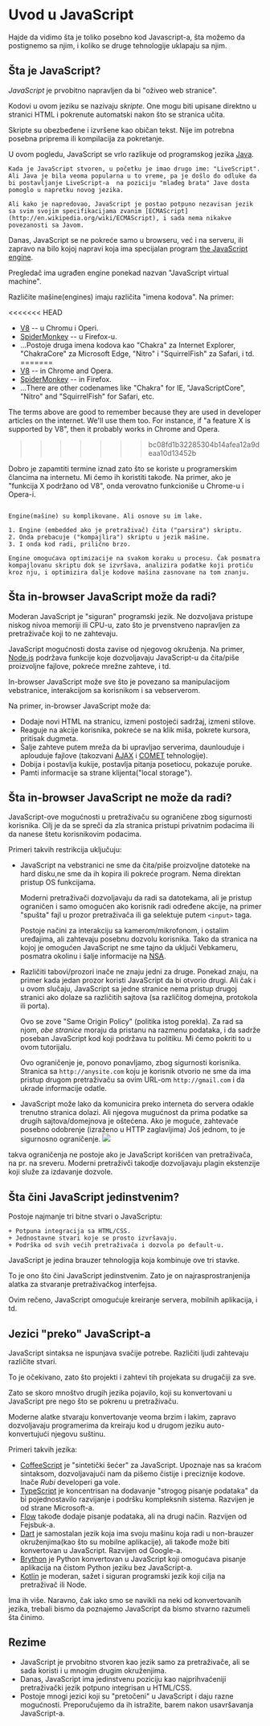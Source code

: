 # Uvod u JavaScript

Hajde da vidimo šta je toliko posebno kod Javascript-a, šta možemo da postignemo sa njim, i koliko se druge tehnologije uklapaju sa njim.

## Šta je JavaScript?

*JavaScript* je prvobitno napravljen da bi "oživeo web stranice".

Kodovi u ovom jeziku se nazivaju *skripte*. One mogu biti upisane direktno u stranici HTML i pokrenute automatski nakon što se stranica učita. 

Skripte su obezbeđene i izvršene kao običan tekst. Nije im potrebna posebna priprema ili kompilacija za pokretanje.

U ovom pogledu, JavaScript se vrlo razlikuje od programskog jezika [Java](https://en.wikipedia.org/wiki/Java_(programming_language)).

```smart header="Why is it called <u>Java</u>Script?"
Kada je JavaScript stvoren, u početku je imao drugo ime: "LiveScript". Ali Java je bila veoma popularna u to vreme, pa je došlo do odluke da bi postavljanje LiveScript-a  na poziciju "mlađeg brata" Jave dosta pomoglo u napretku novog jezika.

Ali kako je napredovao, JavaScript je postao potpuno nezavisan jezik sa svim svojim specifikacijama zvanim [ECMAScript](http://en.wikipedia.org/wiki/ECMAScript), i sada nema nikakve povezanosti sa Javom.
```

Danas, JavaScript se ne pokreće samo u browseru, već i na serveru, ili zapravo na bilo kojoj napravi koja ima specijalan program [the JavaScript engine](https://en.wikipedia.org/wiki/JavaScript_engine).

Pregledač ima ugrađen engine ponekad nazvan "JavaScript virtual machine".

Različite mašine(engines) imaju različita "imena kodova". Na primer:

<<<<<<< HEAD
- [V8](https://en.wikipedia.org/wiki/V8_(JavaScript_engine)) -- u Chromu i Operi.
- [SpiderMonkey](https://en.wikipedia.org/wiki/SpiderMonkey) -- u Firefox-u.
- ...Postoje druga imena kodova kao  "Chakra" za Internet Explorer, "ChakraCore" za Microsoft Edge, "Nitro" i "SquirrelFish" za Safari, i td.
=======
- [V8](https://en.wikipedia.org/wiki/V8_(JavaScript_engine)) -- in Chrome and Opera.
- [SpiderMonkey](https://en.wikipedia.org/wiki/SpiderMonkey) -- in Firefox.
- ...There are other codenames like "Chakra" for IE, "JavaScriptCore", "Nitro" and "SquirrelFish" for Safari, etc.

The terms above are good to remember because they are used in developer articles on the internet. We'll use them too. For instance, if "a feature X is supported by V8", then it probably works in Chrome and Opera.
>>>>>>> bc08fd1b32285304b14afea12a9deaa10d13452b

Dobro je zapamtiti termine iznad zato što se koriste u programerskim člancima na internetu. Mi ćemo ih koristiti takođe. Na primer, ako je "funkcija X podržano od V8", onda verovatno funkcioniše u Chrome-u i Opera-i. 
```smart header="How do engines work?"

Engine(mašine) su komplikovane. Ali osnove su im lake.

1. Engine (embedded ako je pretraživač) čita ("parsira") skriptu.
2. Onda prebacuje ("kompajlira") skriptu u jezik mašine.
3. I onda kod radi, prilično brzo.

Engine omogućava optimizacije na svakom koraku u procesu. Čak posmatra kompajlovanu skriptu dok se izvršava, analizira podatke koji protiču kroz nju, i optimizira dalje kodove mašina zasnovane na tom znanju.
```


## Šta in-browser JavaScript može da radi?

Moderan JavaScript je "siguran" programski jezik. Ne dozvoljava pristupe niskog nivoa memoriji ili CPU-u, zato što je prvenstveno napravljen za pretraživače koji to ne zahtevaju.

JavaScript mogućnosti dosta zavise od njegovog okruženja. Na primer, [Node.js](https://wikipedia.org/wiki/Node.js) podržava funkcije koje dozvoljavaju JavaScript-u da čita/piše proizvoljne fajlove, pokreće mrežne zahteve, i td.

In-browser JavaScript može sve što je povezano sa manipulacijom vebstranice, interakcijom sa korisnikom i sa vebserverom.

Na primer, in-browser JavaScript može da:

- Dodaje novi HTML na stranicu, izmeni postojeći sadržaj, izmeni stilove.
- Reaguje na akcije korisnika, pokreće se na klik miša, pokrete kursora, pritisak dugmeta.
- Šalje zahteve putem mreža da bi upravljao serverima, daunlouduje i aplouduje fajlove (takozvani [AJAX](https://en.wikipedia.org/wiki/Ajax_(programming)) i [COMET](https://en.wikipedia.org/wiki/Comet_(programming)) tehnologije).
- Dobija i postavlja kukije, postavlja pitanja posetiocu, pokazuje poruke.
- Pamti informacije sa strane klijenta("local storage").

## Šta in-browser JavaScript ne može da radi?

JavaScript-ove mogućnosti u pretraživaču su ograničene zbog sigurnosti korisnika. Cilj je da se spreči da zla stranica pristupi privatnim podacima ili da nanese štetu korisnikovim podacima.

Primeri takvih restrikcija uključuju:

- JavaScript na vebstranici ne sme da čita/piše proizvoljne datoteke na hard disku,ne sme da ih kopira ili pokreće program. Nema direktan pristup OS funkcijama.

    Moderni pretraživači dozvoljavaju da radi sa datotekama, ali je pristup ograničen i samo omogućen ako korisnik radi određene akcije, na primer "spušta" fajl u prozor pretraživača ili ga selektuje putem `<input>` taga.

    Postoje načini za interakciju sa kamerom/mikrofonom, i ostalim uređajima, ali zahtevaju posebnu dozvolu korisnika. Tako da stranica na kojoj je omogućen JavaScript ne sme tajno da uključi Vebkameru, posmatra okolinu i šalje informacije na [NSA](https://en.wikipedia.org/wiki/National_Security_Agency).
- Različiti tabovi/prozori inače ne znaju jedni za druge. Ponekad znaju, na primer kada jedan prozor koristi JavaScript da bi otvorio drugi. Ali čak i u ovom slučaju, JavaScript sa jedne stranice nema pristup drugoj stranici ako dolaze sa različitih sajtova (sa različitog domejna, protokola ili porta).  

   Ovo se zove "Same Origin Policy" (politika istog porekla). Za rad sa njom, *obe stranice* moraju da pristanu na razmenu podataka, i da sadrže poseban JavaScript kod koji podržava tu politiku. Mi ćemo pokriti to u ovom tutorijalu. 
   
   Ovo ograničenje je, ponovo ponavljamo, zbog sigurnosti korisnika. Stranica sa `http://anysite.com` koju je korisnik otvorio ne sme da ima pristup drugom pretraživaču sa ovim URL-om  `http://gmail.com` i da ukrade informacije odatle. 
- JavaScript može lako da komunicira preko interneta do servera odakle trenutno stranica dolazi. Ali njegova mugućnost da prima podatke sa drugih sajtova/domejnova je oštećena. Ako je moguće, zahtevaće posebno odobrenje (izraženo u HTTP zaglavljima) Još jednom, to je sigurnosno ograničenje. 
![](limitations.svg)

takva ograničenja ne postoje ako je JavaScript korišćen van pretraživača, na pr. na sreveru. Moderni pretraživči takodje dozvoljavaju plagin ekstenzije koji služe za izdavanje dozvole.

## Šta čini JavaScript jedinstvenim?

Postoje najmanje tri bitne stvari o JavaScriptu: 
```compare
+ Potpuna integracija sa HTML/CSS.
+ Jednostavne stvari koje se prosto izvršavaju.
+ Podrška od svih većih pretraživača i dozvola po default-u.
```
JavaScript je jedina brauzer tehnologija koja kombinuje ove tri stavke. 

To je ono što čini JavaScript jedinstvenim. Zato je on najrasprostranjenija alatka za stvaranje pretraživačkog interfejsa. 

Ovim rečeno, JavaScript omogućuje kreiranje servera, mobilnih aplikacija, i td. 

## Jezici "preko" JavaScript-a

JavaScript sintaksa ne ispunjava svačije potrebe. Različiti ljudi zahtevaju različite stvari. 

To je očekivano, zato što projekti i zahtevi tih projekata su drugačiji za sve.

Zato se skoro mnoštvo drugih jezika pojavilo, koji su konvertovani u JavaScript pre nego što se pokrenu u pretraživaču.

Moderne alatke stvaraju konvertovanje veoma brzim i lakim, zapravo dozvoljavaju programerima da kreiraju kod u drugom jeziku auto-konvertujući njegovu suštinu.

Primeri takvih jezika:

- [CoffeeScript](http://coffeescript.org/) je "sintetički šećer" za JavaScript. Upoznaje nas sa kraćom sintaksom, dozvoljavajući nam da pišemo čistije i preciznije kodove. Inače *Rubi* developeri ga vole.
- [TypeScript](http://www.typescriptlang.org/) je koncentrisan na dodavanje "strogog pisanje podataka" da bi pojednostavilo razvijanje i podršku kompleksnih sistema. Razvijen je od strane Microsoft-a.
- [Flow](http://flow.org/) takođe dodaje pisanje podataka, ali na drugi način. Razvijen od Fejsbuk-a.
- [Dart](https://www.dartlang.org/) je samostalan jezik koja ima svoju mašinu koja radi u non-brauzer okruženjima(kao što su mobilne aplikacije), ali takođe može biti konvertovan u JavaScript. Razvijen od Google-a.
- [Brython](https://brython.info/) je Python konvertovan u JavaScript koji omogućava pisanje aplikacija na čistom Python jeziku bez JavaScript-a.
- [Kotlin](https://kotlinlang.org/docs/reference/js-overview.html) je moderan, sažet i siguran programski jezik koji cilja na pretraživač ili Node. 

Ima ih više. Naravno, čak iako smo se navikli na neki od konvertovanih jezika, trebali bismo da poznajemo JavaScript da bismo stvarno razumeli šta činimo.

## Rezime

- JavaScript je prvobitno stvoren kao jezik samo za pretraživače, ali se sada koristi i u mnogim drugim okruženjima.
- Danas, JavaScript ima jedinstvenu poziciju kao najprihvaćeniji pretraživački jezik potpuno integrisan u HTML/CSS.
- Postoje mnogi jezici koji su "pretočeni" u JavaScript i daju razne mogućnosti. Preporučujemo da ih istražite, barem nakon usavršavanja JavaScript-a.
